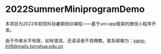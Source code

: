 # 2022SummerMiniprogramDemo
本项目为2022年软院科协暑期培训课程——基于uni-app框架的微信小程序开发。

由于作者水平有限，如有错误，还请读者不吝赐教。联系邮箱为：yang-jh19@mails.tsinghua.edu.cn
